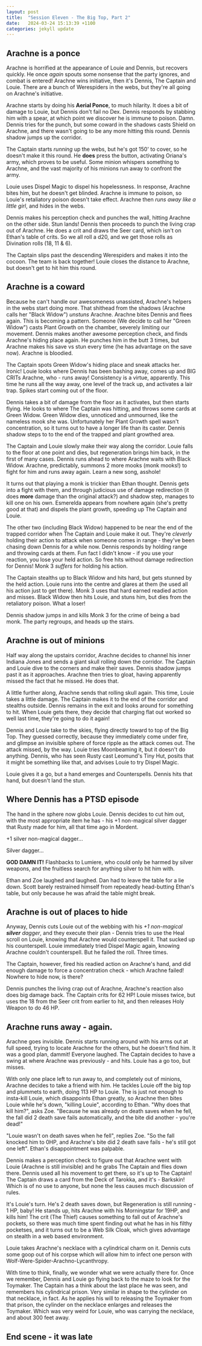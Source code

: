 ```yaml
---
layout: post
title:  "Session Eleven - The Big Top, Part 2"
date:   2024-03-24 15:13:39 +1100
categories: jekyll update
---
```

## Arachne is a ponce

Arachne is horrified at the appearance of Louie and Dennis, but recovers quickly.  He once _again_ spouts some nonsense that the party ignores, and combat is entered!  Arachne wins initiative, then it's Dennis, The Captain and Louie.  There are a bunch of Werespiders in the webs, but they're all going on Arachne's initiative.

Arachne starts by doing his **Aerial Ponce**, to much hilarity.  It does a bit of damage to Louie, but Dennis don't fail no Dex.  Dennis responds by stabbing him with a spear, at which point we discover he is immune to poison.  Damn.  Dennis tries for the punch, but some coward in the shadows casts Shield on Arachne, and there wasn't going to be any more hitting this round.  Dennis shadow jumps up the corridor.

The Captain starts _running_ up the webs, but he's got 150' to cover, so he doesn't make it this round.  He **does** press the button, activating Oriana's army, which proves to be useful.  Some minion whispers something to Arachne, and the vast majority of his minions run away to confront the army.

Louie uses Dispel Magic to dispel his hopelessness.  In response, Arachne bites him, but he doesn't get blinded.  Arachne is immune to poison, so Louie's retaliatory poison doesn't take effect.  Arachne then _runs away like a little girl_, and hides in the webs.

Dennis makes his perception check and punches the wall, hitting Arachne on the other side.  Stun lands!  Dennis then proceeds to punch the living crap out of Arachne.  He does a crit and draws the Seer card, which isn't on Ethan's table of crits.  So we all roll a d20, and we get those rolls as Divination rolls (18, 11 & 6).

The Captain slips past the descending Werespiders and makes it into the cocoon.  The team is back together!  Louie closes the distance to Arachne, but doesn't get to hit him this round.

## Arachne is a coward

Because he can't handle our awesomeness unassisted, Arachne's helpers in the webs start doing more. That shithead from the shadows (Arachne calls her "Black Widow") _unstuns_ Arachne.  Arachne bites Dennis and flees again.  This is becoming a pattern.  Someone (We decide to call her "Green Widow") casts Plant Growth on the chamber, severely limiting our movement.  Dennis makes another awesome perception check, and finds Arachne's hiding place again.  He punches him in the butt 3 times, but Arachne makes his save vs stun every time (he has advantage on the save now).  Arachne is bloodied.

The Captain spots Green Widow's hiding place and sneak attacks her.  Ironic! Louie looks where Dennis has been bashing away, comes up and BIG CRITs Arachne, who - runs away!  Consistency is a virtue, apparently.  This time he runs all the way away, one level of the track up, and activates a lair trap.  Spikes start coming out of the floor.

Dennis takes a bit of damage from the floor as it activates, but then starts flying.  He looks to where The Captain was hitting, and throws some cards at Green Widow.  Green Widow dies, unnoticed and unmourned, like the nameless mook she was.  Unfortunately her Plant Growth spell wasn't concentration, so it turns out to have a longer life than its caster. Dennis shadow steps to to the end of the trapped and plant growthed area.

The Captain and Louie slowly make their way along the corridor.  Louie falls to the floor at one point and dies, but regeneration brings him back, in the first of many cases. Dennis runs ahead to where Arachne waits with Black Widow.  Arachne, predictably, summons 2 more mooks (monk mooks!) to fight for him and runs away again.  Learn a new song, asshole!

It turns out that playing a monk is trickier than Ethan thought.  Dennis gets into a fight with them, and through judicious use of damage redirection (it does **more** damage than the original attack?) and shadow step, manages to kill one on his own.  Esmerelda appears from nowhere again (she's pretty good at that) and dispels the plant growth, speeding up The Captain and Louie.

The other two (including Black Widow) happened to be near the end of the trapped corridor when The Captain and Louie make it out.  They're _cleverly_ holding their action to attack when someone comes in range - they've been chasing down Dennis for a while now.  Dennis responds by holding range and throwing cards at them.  Fun fact I didn't know - if you use your reaction, you lose your held action.  So free hits without damage redirection for Dennis!  Monk 3 _suffers_ for holding his action.

The Captain stealths up to Black Widow and hits hard, but gets stunned by the held action.  Louie runs into the centre and glares at them (he used all his action just to get there).  Monk 3 uses that hard earned readied action and misses.  Black Widow then hits Louie, and stuns him, but dies from the retaliatory poison.  What a loser!

Dennis shadow jumps in and kills Monk 3 for the crime of being a bad monk.  The party regroups, and heads up the stairs.

## Arachne is out of minions

Half way along the upstairs corridor, Arachne decides to channel his inner Indiana Jones and sends a giant skull rolling down the corridor.  The Captain and Louie dive to the corners and make their saves.  Dennis shadow jumps past it as it approaches.  Arachne then tries to gloat, having apparently missed the fact that he missed.  He does that.

A little further along, Arachne sends that rolling skull again.  This time, Louie takes a little damage.  The Captain makes it to the end of the corridor and stealths outside.  Dennis remains in the exit and looks around for something to hit.  When Louie gets there, they decide that charging flat out worked so well last time, they're going to do it again!

Dennis and Louie take to the skies, flying directly toward to top of the Big Top.  They guessed correctly, because they immediately come under fire, and glimpse an invisible sphere of force ripple as the attack comes out.  The attack missed, by the way.  Louie tries Moonbeaming it, but it doesn't do anything.  Dennis, who has seen Rusty cast Leomund's Tiny Hut, posits that it might be something like that, and advises Louie to try Dispel Magic.

Louie gives it a go, but a hand emerges and Counterspells.  Dennis hits that hand, but doesn't land the stun.

## Where Dennis has a PTSD episode

The hand in the sphere now globs Louie.  Dennis decides to cut him out, with the most appropriate item he has - his +1 non-magical silver dagger that Rusty made for him, all that time ago in Mordent.

+1 silver non-magical dagger...

Silver dagger...

**GOD DAMN IT!**  Flashbacks to Lumiere, who could only be harmed by silver weapons, and the fruitless search for anything silver to hit him with.

Ethan and Zoe laughed and laughed. Dan had to leave the table for a lie down. Scott barely restrained himself from repeatedly head-butting Ethan's table, but only because he was afraid the table might break.

## Arachne is out of places to hide

Anyway, Dennis cuts Louie out of the webbing with his _+1 non-magical **silver** dagger_, and they execute their plan - Dennis tries to use the Heal scroll on Louie, knowing that Arachne would counterspell it.  That sucked up his counterspell. Louie immediately tried Dispel Magic again, knowing Arachne couldn't counterspell.  But he failed the roll.  Three times.

The Captain, however, fired his readied action on Arachne's hand, and did enough damage to force a concentration check - which Arachne failed!  Nowhere to hide now, is there?

Dennis punches the living crap out of Arachne, Arachne's reaction also does big damage back.  The Captain crits for 62 HP!  Louie misses twice, but uses the 18 from the Seer crit from earlier to hit, and then releases Holy Weapon to do 46 HP.

## Arachne runs away - again.

Arachne goes invisible.  Dennis starts running around with his arms out at full speed, trying to locate Arachne for the others, but he doesn't find him. It was a good plan, dammit!  Everyone laughed. The Captain decides to have a swing at where Arachne was previously - and hits.  Louie has a go too, but misses.

With only one place left to run away to, and completely out of minions, Arachne decides to take a friend with him.  He tackles Louie off the big top and plummets to earth, doing 113 HP to Louie.  The is just not enough to insta-kill Louie, which disappoints Ethan greatly, so Arachne then bites Louie while he's down, "killing Louie", according to Ethan.  "Why does that kill him?", asks Zoe.  "Because he was already on death saves when he fell, the fall did 2 death save fails automatically, and the bite did another - you're dead!"

"Louie wasn't on death saves when he fell", replies Zoe.  "So the fall knocked him to 0HP, and Arachne's bite did 2 death save fails - he's still got one left".  Ethan's disappointment was palpable.

Dennis makes a perception check to figure out that Arachne went with Louie (Arachne is still invisible) and he grabs The Captain and flies down there.  Dennis used all his movement to get there, so it's up to The Captain!  The Captain draws a card from the Deck of Tarokka, and it's - Barkskin!  Which is of no use to anyone, but none the less causes much discussion of rules.

It's Louie's turn.  He's 2 death saves down, but Regeneration is still running - 1 HP, baby!  He stands up, hits Arachne with his Morningstar for 19HP, and kills him!  The crit (The Thief) causes something to fall out of Arachne's pockets, so there was much time spent finding out what he has in his filthy pocketses, and it turns out to be a Web Silk Cloak, which gives advantage on stealth in a web based environment.

Louie takes Arachne's necklace with a cylindrical charm on it. Dennis cuts some goop out of his corpse which will allow him to infect one person with Wolf-Were-Spider-Arachno-Lycanthropy.

With time to think, finally, we wonder what we were actually there for.  Once we remember, Dennis and Louie go flying back to the maze to look for the Toymaker.  The Captain has a think about the last place he was seen, and remembers his cylindrical prison.  Very similar in shape to the cylinder on that necklace, in fact.  As he applies his will to releasing the Toymaker from that prison, the cylinder on the necklace enlarges and releases the Toymaker.  Which was very weird for Louie, who was carrying the necklace, and about 300 feet away.

## End scene - it was late
